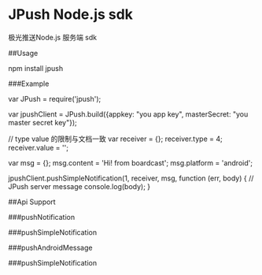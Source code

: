 # JPush Node.js sdk

极光推送Node.js 服务端 sdk


##Usage

npm install jpush

###Example

var JPush = require('jpush');

var jpushClient = JPush.build({appkey: "you app key", masterSecret: "you master secret key"});

// type value 的限制与文档一致
var receiver = {};
receiver.type = 4;
receiver.value = '';

var msg = {};
msg.content =  'Hi! from boardcast';
msg.platform = 'android';

jpushClient.pushSimpleNotification(1, receiver, msg, function (err, body) {
  // JPush server message
  console.log(body);
}

##Api Support

###pushNotification

###pushSimpleNotification

###pushAndroidMessage

###pushSimpleNotification

